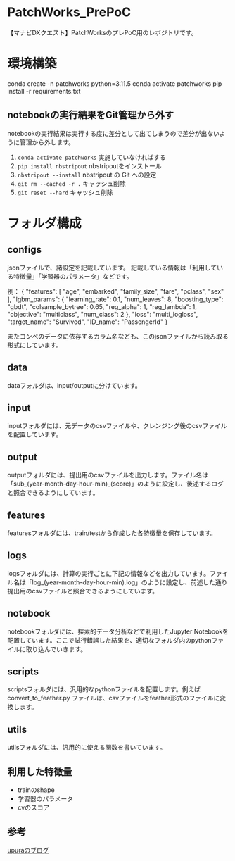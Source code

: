 # PatchWorks_PrePoC
【マナビDXクエスト】PatchWorksのプレPoC用のレポジトリです。

# 環境構築
conda create -n patchworks python=3.11.5
conda activate patchworks
pip install -r requirements.txt
## notebookの実行結果をGit管理から外す
notebookの実行結果は実行する度に差分として出てしまうので差分が出ないように管理から外します。
1. `conda activate patchworks` 実施していなければする
2. `pip install nbstripout` nbstripoutをインストール
3. `nbstripout --install` nbstripout の Git への設定
4. `git rm --cached -r .` キャッシュ削除
5. `git reset --hard` キャッシュ削除


# フォルダ構成
## configs
jsonファイルで、諸設定を記載しています。
記載している情報は「利用している特徴量」「学習器のパラメータ」などです。

例：
{
  "features": [
      "age",
      "embarked",
      "family_size",
      "fare",
      "pclass",
      "sex"
  ],
  "lgbm_params": {
    "learning_rate": 0.1,
    "num_leaves": 8,
    "boosting_type": "gbdt",
    "colsample_bytree": 0.65,
    "reg_alpha": 1,
    "reg_lambda": 1,
    "objective": "multiclass",
    "num_class": 2
  },
  "loss": "multi_logloss",
  "target_name": "Survived",
  "ID_name": "PassengerId"
}

またコンペのデータに依存するカラム名なども、このjsonファイルから読み取る形式にしています。

## data
dataフォルダは、input/outputに分けています。

## input
inputフォルダには、元データのcsvファイルや、クレンジング後のcsvファイルを配置しています。

## output
outputフォルダには、提出用のcsvファイルを出力します。ファイル名は「sub_(year-month-day-hour-min)_(score)」のように設定し、後述するログと照合できるようにしています。

## features
featuresフォルダには、train/testから作成した各特徴量を保存しています。

## logs
logsフォルダには、計算の実行ごとに下記の情報などを出力しています。ファイル名は「log_(year-month-day-hour-min).log」のように設定し、前述した通り提出用のcsvファイルと照合できるようにしています。

## notebook
notebookフォルダには、探索的データ分析などで利用したJupyter Notebookを配置しています。ここで試行錯誤した結果を、適切なフォルダ内のpythonファイルに取り込んでいきます。

## scripts
scriptsフォルダには、汎用的なpythonファイルを配置します。例えば convert_to_feather.py ファイルは、csvファイルをfeather形式のファイルに変換します。

## utils
utilsフォルダには、汎用的に使える関数を書いています。

## 利用した特徴量
- trainのshape
- 学習器のパラメータ
- cvのスコア

## 参考
[upuraのブログ](https://upura.hatenablog.com/entry/2018/12/28/225234)



